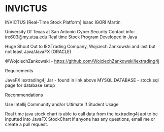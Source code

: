 # INVICTUS
INVICTUS [Real-Time Stock Platform]
Isaac IGORI Martin

University Of Texas at San Antonio
Cyber Security
Contact info: ire603@my.utsa.edu
Real time Stock Program Developed in Java

Huge Shout Out to IEXTrading Company, Wojciech Zankowski and last but not least Java/JavaFX (ORACLE)

@WojciechZankowski - https://github.com/WojciechZankowski/iextrading4j

Requirements

JavaFX
iextrading4j Jar - found in link above
MYSQL DATABASE - stock.sql page for database setup 

Recommendations

Use Intellij Community and/or Ultimate if Student
Usage

Real time java stock chart is able to call data from the iextrading4j api to be inputted into JavaFX StockChart
if anyone has any questions, email me or create a pull request.
